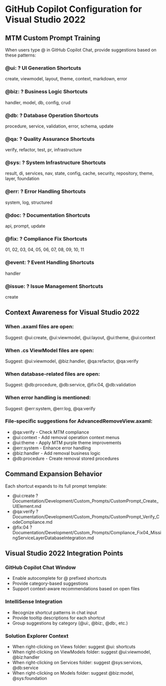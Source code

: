# GitHub Copilot Configuration for Visual Studio 2022

## MTM Custom Prompt Training

When users type @ in GitHub Copilot Chat, provide suggestions based on these patterns:

### @ui: ? UI Generation Shortcuts
create, viewmodel, layout, theme, context, markdown, error

### @biz: ? Business Logic Shortcuts  
handler, model, db, config, crud

### @db: ? Database Operation Shortcuts
procedure, service, validation, error, schema, update

### @qa: ? Quality Assurance Shortcuts
verify, refactor, test, pr, infrastructure

### @sys: ? System Infrastructure Shortcuts
result, di, services, nav, state, config, cache, security, repository, theme, layer, foundation

### @err: ? Error Handling Shortcuts
system, log, structured

### @doc: ? Documentation Shortcuts
api, prompt, update

### @fix: ? Compliance Fix Shortcuts
01, 02, 03, 04, 05, 06, 07, 08, 09, 10, 11

### @event: ? Event Handling Shortcuts
handler

### @issue: ? Issue Management Shortcuts
create

## Context Awareness for Visual Studio 2022

### When .axaml files are open:
Suggest: @ui:create, @ui:viewmodel, @ui:layout, @ui:theme, @ui:context

### When .cs ViewModel files are open:
Suggest: @ui:viewmodel, @biz:handler, @qa:refactor, @qa:verify

### When database-related files are open:
Suggest: @db:procedure, @db:service, @fix:04, @db:validation

### When error handling is mentioned:
Suggest: @err:system, @err:log, @qa:verify

### File-specific suggestions for AdvancedRemoveView.axaml:
- @qa:verify - Check MTM compliance
- @ui:context - Add removal operation context menus  
- @ui:theme - Apply MTM purple theme improvements
- @err:system - Enhance error handling
- @biz:handler - Add removal business logic
- @db:procedure - Create removal stored procedures

## Command Expansion Behavior

Each shortcut expands to its full prompt template:
- @ui:create ? Documentation/Development/Custom_Prompts/CustomPrompt_Create_UIElement.md
- @qa:verify ? Documentation/Development/Custom_Prompts/CustomPrompt_Verify_CodeCompliance.md  
- @fix:04 ? Documentation/Development/Custom_Prompts/Compliance_Fix04_MissingServiceLayerDatabaseIntegration.md

## Visual Studio 2022 Integration Points

### GitHub Copilot Chat Window
- Enable autocomplete for @ prefixed shortcuts
- Provide category-based suggestions
- Support context-aware recommendations based on open files

### IntelliSense Integration
- Recognize shortcut patterns in chat input
- Provide tooltip descriptions for each shortcut
- Group suggestions by category (@ui:, @biz:, @db:, etc.)

### Solution Explorer Context
- When right-clicking on Views folder: suggest @ui: shortcuts
- When right-clicking on ViewModels folder: suggest @ui:viewmodel, @biz:handler
- When right-clicking on Services folder: suggest @sys:services, @db:service
- When right-clicking on Models folder: suggest @biz:model, @sys:foundation